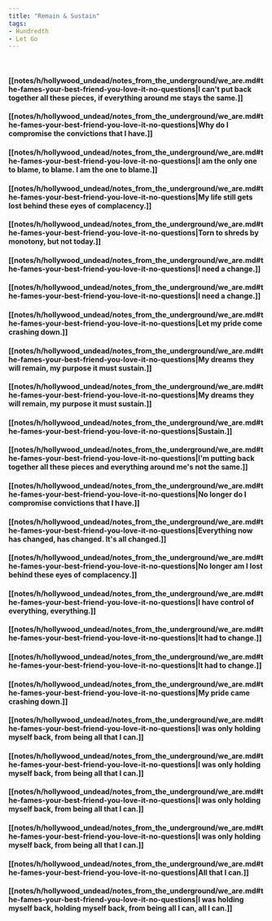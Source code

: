 ```yaml
---
title: "Remain & Sustain"
tags:
- Hundredth
- Let Go
---
```

&nbsp;
#### [[notes/h/hollywood_undead/notes_from_the_underground/we_are.md#the-fames-your-best-friend-you-love-it-no-questions|I can't put back together all these pieces, if everything around me stays the same.]]
#### [[notes/h/hollywood_undead/notes_from_the_underground/we_are.md#the-fames-your-best-friend-you-love-it-no-questions|Why do I compromise the convictions that I have.]]
#### [[notes/h/hollywood_undead/notes_from_the_underground/we_are.md#the-fames-your-best-friend-you-love-it-no-questions|I am the only one to blame, to blame. I am the one to blame.]]
#### [[notes/h/hollywood_undead/notes_from_the_underground/we_are.md#the-fames-your-best-friend-you-love-it-no-questions|My life still gets lost behind these eyes of complacency.]]
#### [[notes/h/hollywood_undead/notes_from_the_underground/we_are.md#the-fames-your-best-friend-you-love-it-no-questions|Torn to shreds by monotony, but not today.]]
#### [[notes/h/hollywood_undead/notes_from_the_underground/we_are.md#the-fames-your-best-friend-you-love-it-no-questions|I need a change.]]
#### [[notes/h/hollywood_undead/notes_from_the_underground/we_are.md#the-fames-your-best-friend-you-love-it-no-questions|I need a change.]]
#### [[notes/h/hollywood_undead/notes_from_the_underground/we_are.md#the-fames-your-best-friend-you-love-it-no-questions|Let my pride come crashing down.]]
#### [[notes/h/hollywood_undead/notes_from_the_underground/we_are.md#the-fames-your-best-friend-you-love-it-no-questions|My dreams they will remain, my purpose it must sustain.]]
#### [[notes/h/hollywood_undead/notes_from_the_underground/we_are.md#the-fames-your-best-friend-you-love-it-no-questions|My dreams they will remain, my purpose it must sustain.]]
#### [[notes/h/hollywood_undead/notes_from_the_underground/we_are.md#the-fames-your-best-friend-you-love-it-no-questions|Sustain.]]
#### [[notes/h/hollywood_undead/notes_from_the_underground/we_are.md#the-fames-your-best-friend-you-love-it-no-questions|I'm putting back together all these pieces and everything around me's not the same.]]
#### [[notes/h/hollywood_undead/notes_from_the_underground/we_are.md#the-fames-your-best-friend-you-love-it-no-questions|No longer do I compromise convictions that I have.]]
#### [[notes/h/hollywood_undead/notes_from_the_underground/we_are.md#the-fames-your-best-friend-you-love-it-no-questions|Everything now has changed, has changed. It's all changed.]]
#### [[notes/h/hollywood_undead/notes_from_the_underground/we_are.md#the-fames-your-best-friend-you-love-it-no-questions|No longer am I lost behind these eyes of complacency.]]
#### [[notes/h/hollywood_undead/notes_from_the_underground/we_are.md#the-fames-your-best-friend-you-love-it-no-questions|I have control of everything, everything.]]
#### [[notes/h/hollywood_undead/notes_from_the_underground/we_are.md#the-fames-your-best-friend-you-love-it-no-questions|It had to change.]]
#### [[notes/h/hollywood_undead/notes_from_the_underground/we_are.md#the-fames-your-best-friend-you-love-it-no-questions|It had to change.]]
#### [[notes/h/hollywood_undead/notes_from_the_underground/we_are.md#the-fames-your-best-friend-you-love-it-no-questions|My pride came crashing down.]]
#### [[notes/h/hollywood_undead/notes_from_the_underground/we_are.md#the-fames-your-best-friend-you-love-it-no-questions|I was only holding myself back, from being all that I can.]]
#### [[notes/h/hollywood_undead/notes_from_the_underground/we_are.md#the-fames-your-best-friend-you-love-it-no-questions|I was only holding myself back, from being all that I can.]]
#### [[notes/h/hollywood_undead/notes_from_the_underground/we_are.md#the-fames-your-best-friend-you-love-it-no-questions|I was only holding myself back, from being all that I can.]]
#### [[notes/h/hollywood_undead/notes_from_the_underground/we_are.md#the-fames-your-best-friend-you-love-it-no-questions|I was only holding myself back, from being all that I can.]]
#### [[notes/h/hollywood_undead/notes_from_the_underground/we_are.md#the-fames-your-best-friend-you-love-it-no-questions|All that I can.]]
#### [[notes/h/hollywood_undead/notes_from_the_underground/we_are.md#the-fames-your-best-friend-you-love-it-no-questions|I was holding myself back, holding myself back, from being all I can, all I can.]]
